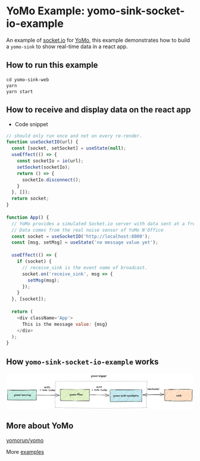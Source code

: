 # YoMo Example: yomo-sink-socket-io-example

An example of [socket.io](https://socket.io/) for [YoMo](https://github.com/yomorun/yomo), this example demonstrates how to build a `yomo-sink` to show real-time data in a react app.

## How to run this example

```shell
cd yomo-sink-web
yarn 
yarn start
```

## How to receive and display data on the react app

- Code snippet

```js
// should only run once and not on every re-render.
function useSocketIO(url) {
  const [socket, setSocket] = useState(null);
  useEffect(() => {
    const socketIo = io(url);
    setSocket(socketIo);
    return () => {
      socketIo.disconnect();
    }
  }, []);
  return socket;
}

function App() {
  // YoMo provides a simulated Socket.io server with data sent at a frequency of 100ms. 
  // Data comes from the real noise sensor of YoMo N'Office
  const socket = useSocketIO('http://localhost:8000');
  const [msg, setMsg] = useState('no message value yet');

  useEffect(() => {
    if (socket) {
      // receive_sink is the event name of broadcast.
      socket.on('receive_sink', msg => {
        setMsg(msg);
      });
    }
  }, [socket]);

  return (
    <div className='App'>
      This is the message value: {msg}
    </div>
  );
}
```

## How `yomo-sink-socket-io-example` works

![YoMo](https://github.com/yomorun/yomo-sink-socketio/blob/main/yomo-sink.png)

## More about YoMo

[yomorun/yomo](https://github.com/yomorun/yomo)

More [examples](https://github.com/yomorun?q=examples&type=&language=)
